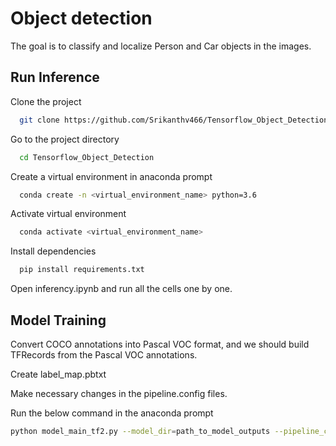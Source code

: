 
# Object detection

The goal is to classify and localize Person and Car objects in the images.


## Run Inference

Clone the project

```bash
  git clone https://github.com/Srikanthv466/Tensorflow_Object_Detection.git
```

Go to the project directory

```bash
  cd Tensorflow_Object_Detection
```
Create a virtual environment in anaconda prompt

```bash
  conda create -n <virtual_environment_name> python=3.6
```
Activate virtual environment

```bash
  conda activate <virtual_environment_name>
```

Install dependencies

```bash
  pip install requirements.txt
```

Open inferency.ipynb and run all the cells one by one.


## Model Training

Convert COCO annotations into Pascal VOC format, and we should build TFRecords from the Pascal VOC annotations.

Create label_map.pbtxt

Make necessary changes in the pipeline.config files.

Run the below command in the anaconda prompt

```bash
python model_main_tf2.py --model_dir=path_to_model_outputs --pipeline_config_path=path_to_pipeline.config
```

